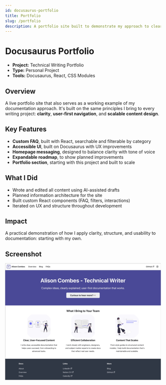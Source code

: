 ```yaml
---
id: docusaurus-portfolio
title: Portfolio
slug: /portfolio
description: A portfolio site built to demonstrate my approach to clear, scalable documentation.
---
```


# Docusaurus Portfolio

- **Project:** Technical Writing Portfolio
- **Type:** Personal Project
- **Tools:** Docusaurus, React, CSS Modules

## Overview  
A live portfolio site that also serves as a working example of my documentation approach.   It's built on the same principles I bring to every writing project: **clarity**, **user-first navigation**, and **scalable content design**.

## Key Features  
- **Custom FAQ**, built with React, searchable and filterable by category  
- **Accessible UI**, built on Docusaurus with UX improvements  
- **Homepage messaging**, designed to balance clarity with tone of voice
- **Expandable roadmap**, to show planned improvements
- **Portfolio section**, starting with this project and built to scale

## What I Did  
- Wrote and edited all content using AI-assisted drafts  
- Planned information architecture for the site  
- Built custom React components (FAQ, filters, interactions)  
- Iterated on UX and structure throughout development

## Impact  
A practical demonstration of how I apply clarity, structure, and usability to documentation: starting with my own.

## Screenshot
![Docusaurus portfolio site - Alison Combes](./alison-combes-portfolio.jpeg)